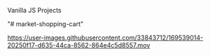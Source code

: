 Vanilla JS Projects

"# market-shopping-cart" 


https://user-images.githubusercontent.com/33843712/169539014-20250f17-d635-44ca-8562-864e4c5d8557.mov

